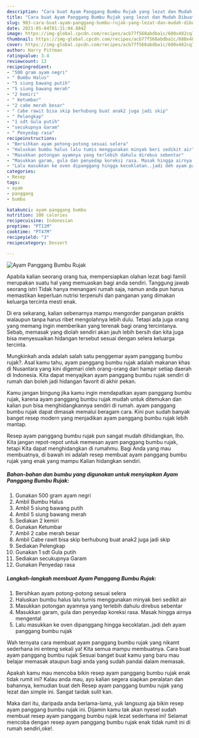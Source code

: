 ```yaml
---
description: "Cara buat Ayam Panggang Bumbu Rujak yang lezat dan Mudah Dibuat"
title: "Cara buat Ayam Panggang Bumbu Rujak yang lezat dan Mudah Dibuat"
slug: 983-cara-buat-ayam-panggang-bumbu-rujak-yang-lezat-dan-mudah-dibuat
date: 2021-05-04T01:31:04.884Z
image: https://img-global.cpcdn.com/recipes/acb77f568abdba1c/680x482cq70/ayam-panggang-bumbu-rujak-foto-resep-utama.jpg
thumbnail: https://img-global.cpcdn.com/recipes/acb77f568abdba1c/680x482cq70/ayam-panggang-bumbu-rujak-foto-resep-utama.jpg
cover: https://img-global.cpcdn.com/recipes/acb77f568abdba1c/680x482cq70/ayam-panggang-bumbu-rujak-foto-resep-utama.jpg
author: Harry Pittman
ratingvalue: 3.4
reviewcount: 13
recipeingredient:
- "500 gram ayam negri"
- " Bumbu Halus"
- "5 siung bawang putih"
- "5 siung bawang merah"
- "2 kemiri"
- " Ketumbar"
- "2 cabe merah besar"
- " Cabe rawit bisa skip berhubung buat anak2 juga jadi skip"
- " Pelengkap"
- "1 sdt Gula putih"
- "secukupnya Garam"
- " Penyedap rasa"
recipeinstructions:
- "Bersihkan ayam potong-potong sesuai selera"
- "Haluskan bumbu halus lalu tumis menggunakan minyak beri sedikit air"
- "Masukkan potongan ayamnya yang terlebih dahulu direbus sebentar"
- "Masukkan garam, gula dan penyedap koreksi rasa. Masak hingga airnya mengental"
- "Lalu masukkan ke oven dipanggang hingga kecoklatan..jadi deh ayam panggang bumbu rujak"
categories:
- Resep
tags:
- ayam
- panggang
- bumbu

katakunci: ayam panggang bumbu 
nutrition: 108 calories
recipecuisine: Indonesian
preptime: "PT11M"
cooktime: "PT47M"
recipeyield: "3"
recipecategory: Dessert

---
```



![Ayam Panggang Bumbu Rujak](https://img-global.cpcdn.com/recipes/acb77f568abdba1c/680x482cq70/ayam-panggang-bumbu-rujak-foto-resep-utama.jpg)

Apabila kalian seorang orang tua, mempersiapkan olahan lezat bagi famili merupakan suatu hal yang memuaskan bagi anda sendiri. Tanggung jawab seorang istri Tidak hanya menangani rumah saja, namun anda pun harus memastikan keperluan nutrisi terpenuhi dan panganan yang dimakan keluarga tercinta mesti enak.

Di era  sekarang, kalian sebenarnya mampu mengorder panganan praktis walaupun tanpa harus ribet mengolahnya lebih dulu. Tetapi ada juga orang yang memang ingin memberikan yang terenak bagi orang tercintanya. Sebab, memasak yang diolah sendiri akan jauh lebih bersih dan kita juga bisa menyesuaikan hidangan tersebut sesuai dengan selera keluarga tercinta. 



Mungkinkah anda adalah salah satu penggemar ayam panggang bumbu rujak?. Asal kamu tahu, ayam panggang bumbu rujak adalah makanan khas di Nusantara yang kini digemari oleh orang-orang dari hampir setiap daerah di Indonesia. Kita dapat menyajikan ayam panggang bumbu rujak sendiri di rumah dan boleh jadi hidangan favorit di akhir pekan.

Kamu jangan bingung jika kamu ingin mendapatkan ayam panggang bumbu rujak, karena ayam panggang bumbu rujak mudah untuk ditemukan dan kalian pun bisa menghidangkannya sendiri di rumah. ayam panggang bumbu rujak dapat dimasak memalui beragam cara. Kini pun sudah banyak banget resep modern yang menjadikan ayam panggang bumbu rujak lebih mantap.

Resep ayam panggang bumbu rujak pun sangat mudah dihidangkan, lho. Kita jangan repot-repot untuk memesan ayam panggang bumbu rujak, tetapi Kita dapat menghidangkan di rumahmu. Bagi Anda yang mau membuatnya, di bawah ini adalah resep membuat ayam panggang bumbu rujak yang enak yang mampu Kalian hidangkan sendiri.

<!--inarticleads1-->

##### Bahan-bahan dan bumbu yang digunakan untuk menyiapkan Ayam Panggang Bumbu Rujak:

1. Gunakan 500 gram ayam negri
1. Ambil  Bumbu Halus
1. Ambil 5 siung bawang putih
1. Ambil 5 siung bawang merah
1. Sediakan 2 kemiri
1. Gunakan  Ketumbar
1. Ambil 2 cabe merah besar
1. Ambil  Cabe rawit bisa skip berhubung buat anak2 juga jadi skip
1. Sediakan  Pelengkap
1. Gunakan 1 sdt Gula putih
1. Sediakan secukupnya Garam
1. Gunakan  Penyedap rasa




<!--inarticleads2-->

##### Langkah-langkah membuat Ayam Panggang Bumbu Rujak:

1. Bersihkan ayam potong-potong sesuai selera
1. Haluskan bumbu halus lalu tumis menggunakan minyak beri sedikit air
1. Masukkan potongan ayamnya yang terlebih dahulu direbus sebentar
1. Masukkan garam, gula dan penyedap koreksi rasa. Masak hingga airnya mengental
1. Lalu masukkan ke oven dipanggang hingga kecoklatan..jadi deh ayam panggang bumbu rujak




Wah ternyata cara membuat ayam panggang bumbu rujak yang nikamt sederhana ini enteng sekali ya! Kita semua mampu membuatnya. Cara buat ayam panggang bumbu rujak Sesuai banget buat kamu yang baru mau belajar memasak ataupun bagi anda yang sudah pandai dalam memasak.

Apakah kamu mau mencoba bikin resep ayam panggang bumbu rujak enak tidak rumit ini? Kalau anda mau, ayo kalian segera siapkan peralatan dan bahannya, kemudian buat deh Resep ayam panggang bumbu rujak yang lezat dan simple ini. Sangat taidak sulit kan. 

Maka dari itu, daripada anda berlama-lama, yuk langsung aja bikin resep ayam panggang bumbu rujak ini. Dijamin kamu tak akan nyesel sudah membuat resep ayam panggang bumbu rujak lezat sederhana ini! Selamat mencoba dengan resep ayam panggang bumbu rujak enak tidak rumit ini di rumah sendiri,oke!.

